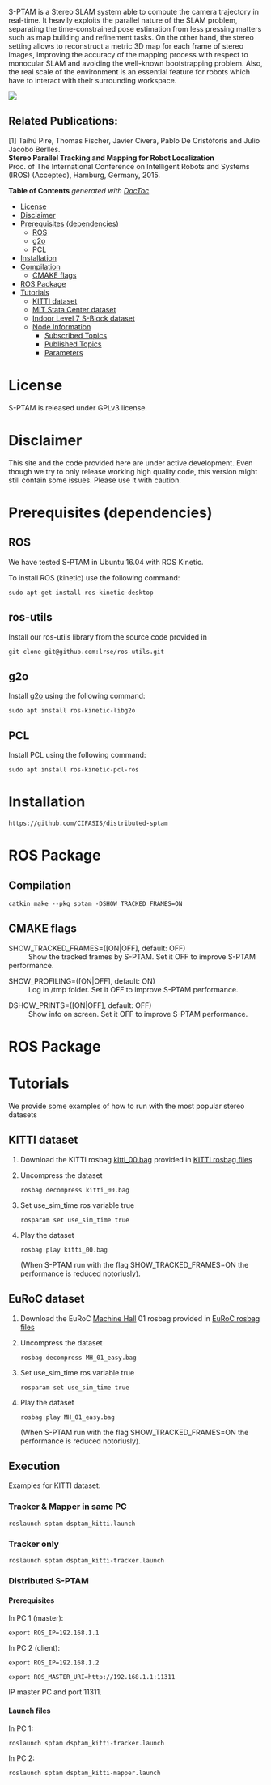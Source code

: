 S-PTAM is a Stereo SLAM system able to compute the camera trajectory in real-time. It heavily exploits the parallel nature of the SLAM problem, separating the time-constrained pose estimation from less pressing matters such as map building and refinement tasks. On the other hand, the stereo setting allows to reconstruct a metric 3D map for each frame of stereo images, improving the accuracy of the mapping process with respect to monocular SLAM and avoiding the well-known bootstrapping problem. Also, the real scale of the environment is an essential feature for robots which have to interact with their surrounding workspace.

[![](https://markdown-videos.deta.dev/youtube/kq9DG5PQ2k8)](https://youtu.be/kq9DG5PQ2k8)

## Related Publications:
[1] Taihú Pire, Thomas Fischer, Javier Civera, Pablo De Cristóforis and Julio Jacobo Berlles.  
**Stereo Parallel Tracking and Mapping for Robot Localization**  
Proc. of The International Conference on Intelligent Robots and Systems (IROS) (Accepted), Hamburg, Germany, 2015.

**Table of Contents**  *generated with [DocToc](http://doctoc.herokuapp.com/)*

- [License](#)
- [Disclaimer](#)
- [Prerequisites (dependencies)](#)
	- [ROS](#)
	- [g2o](#)
	- [PCL](#)
- [Installation](#)
- [Compilation](#)
	- [CMAKE flags](#)
- [ROS Package](#)
- [Tutorials](#)
	- [KITTI dataset](#)
	- [MIT Stata Center dataset](#)
	- [Indoor Level 7 S-Block dataset](#)
	- [Node Information](#)
		- [Subscribed Topics](#)
		- [Published Topics](#)
		- [Parameters](#)

# License

S-PTAM is released under GPLv3 license.

# Disclaimer
This site and the code provided here are under active development. Even though we try to only release working high quality code, this version might still contain some issues. Please use it with caution.

# Prerequisites (dependencies)

## ROS

We have tested S-PTAM in Ubuntu 16.04 with ROS Kinetic.

To install ROS (kinetic) use the following command:

`sudo apt-get install ros-kinetic-desktop`


## ros-utils

Install our ros-utils library from the source code provided in

`git clone git@github.com:lrse/ros-utils.git`




## g2o

Install [g2o](https://openslam.org/g2o.html) using the following command: 

`sudo apt install ros-kinetic-libg2o`  


## PCL

Install PCL using the following command: 

`sudo apt install ros-kinetic-pcl-ros`

# Installation

`https://github.com/CIFASIS/distributed-sptam`


# ROS Package

## Compilation

`catkin_make --pkg sptam -DSHOW_TRACKED_FRAMES=ON`

## CMAKE flags

SHOW_TRACKED_FRAMES=([ON|OFF], default: OFF)  
&nbsp;&nbsp;&nbsp;&nbsp;&nbsp;&nbsp;&nbsp;&nbsp;&nbsp;
Show the tracked frames by S-PTAM. Set it OFF to improve S-PTAM performance.

SHOW_PROFILING=([ON|OFF], default: ON)  
&nbsp;&nbsp;&nbsp;&nbsp;&nbsp;&nbsp;&nbsp;&nbsp;&nbsp;
Log in /tmp folder. Set it OFF to improve S-PTAM performance.

DSHOW_PRINTS=([ON|OFF], default: OFF)  
&nbsp;&nbsp;&nbsp;&nbsp;&nbsp;&nbsp;&nbsp;&nbsp;&nbsp;
Show info on screen. Set it OFF to improve S-PTAM performance.


# ROS Package

# Tutorials

We provide some examples of how to run with the most popular stereo datasets

## KITTI dataset

1. Download the KITTI rosbag [kitti_00.bag](http://www6.in.tum.de/~kloses/rvc/kitti_bags/kitti_00.bag) provided in   [KITTI rosbag files](http://www6.in.tum.de/~kloses/rvc/kitti_bags/)  

2. Uncompress the dataset  

	`rosbag decompress kitti_00.bag`  

3. Set use_sim_time ros variable true  

    `rosparam set use_sim_time true`  

4.  Play the dataset  

	`rosbag play kitti_00.bag`  
	
	(When S-PTAM run with the flag SHOW_TRACKED_FRAMES=ON the performance is reduced notoriusly).


## EuRoC dataset

1. Download the EuRoC [Machine Hall](http://robotics.ethz.ch/~asl-datasets/ijrr_euroc_mav_dataset/machine_hall/MH_01_easy/MH_01_easy.bag) 01 rosbag provided in [EuRoC rosbag files](http://projects.asl.ethz.ch/datasets/doku.php?id=kmavvisualinertialdatasets)  

2. Uncompress the dataset  

	`rosbag decompress MH_01_easy.bag`  

3. Set use_sim_time ros variable true  

    `rosparam set use_sim_time true`  

4.  Play the dataset  

	`rosbag play MH_01_easy.bag`  
	
	(When S-PTAM run with the flag SHOW_TRACKED_FRAMES=ON the performance is reduced notoriusly).

## Execution 

Examples for KITTI dataset:

### Tracker & Mapper in same PC
	roslaunch sptam dsptam_kitti.launch

### Tracker only 
	roslaunch sptam dsptam_kitti-tracker.launch

### Distributed S-PTAM

#### Prerequisites 


In PC 1 (master):

	export ROS_IP=192.168.1.1


In PC 2 (client):

	export ROS_IP=192.168.1.2

	export ROS_MASTER_URI=http://192.168.1.1:11311

IP master PC and port 11311.

#### Launch files
In PC 1:

	roslaunch sptam dsptam_kitti-tracker.launch

In PC 2:

	roslaunch sptam dsptam_kitti-mapper.launch
